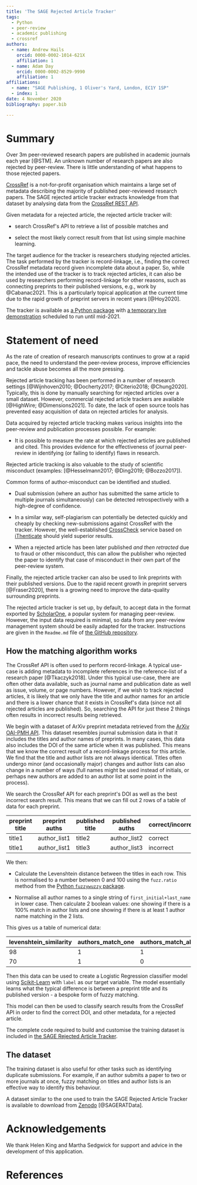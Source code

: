 ```yaml
---
title: 'The SAGE Rejected Article Tracker'
tags:
  - Python
  - peer-review
  - academic publishing
  - crossref
authors:
  - name: Andrew Hails
    orcid: 0000-0002-1014-621X
    affiliation: 1
  - name: Adam Day
    orcid: 0000-0002-8529-9990
    affiliation: 1
affiliations:
  - name: "SAGE Publishing, 1 Oliver's Yard, London, EC1Y 1SP"
  - index: 1
date: 4 November 2020
bibliography: paper.bib

---
```

# Summary
Over 3m peer-reviewed research papers are published in academic journals each year [@STM]. An unknown number of research papers are also rejected by peer-review. There is little understanding of what happens to those rejected papers.

[CrossRef](https://www.crossref.org/about/) is a not-for-profit organisation which maintains a large set of metadata describing the majority of published peer-reviewed research papers. The SAGE rejected article tracker extracts knowledge from that dataset by analysing data from the [CrossRef REST API](https://github.com/CrossRef/rest-api-doc). 

Given metadata for a rejected article, the rejected article tracker will:

* search CrossRef's API to retrieve a list of possible matches and 

* select the most likely correct result from that list using simple machine learning.

The target audience for the tracker is researchers studying rejected articles. The task performed by the tracker is record-linkage, i.e., finding the correct CrossRef metadata record given incomplete data about a paper. So, while the intended use of the tracker is to track rejected articles, it can also be used by researchers performing record-linkage for other reasons, such as connecting preprints to their published versions, e.g., work by @Cabanac2021. This is a particularly topical application at the current time due to the rapid growth of preprint servers in recent years [@Hoy2020].

The tracker is available as [a Python package](https://github.com/ad48/rejected_article_tracker_pkg) with [a temporary live demonstration](https://rejectedarticlestorage.z6.web.core.windows.net/) scheduled to run until mid-2021.

# Statement of need

As the rate of creation of research manuscripts continues to grow at a rapid pace, the need to understand the peer-review process, improve efficiencies and tackle abuse becomes all the more pressing. 

Rejected article tracking has been performed in a number of research settings [@Wijnhoven2010; @Docherty2017; @Citerio2018; @Chung2020]. Typically, this is done by manually searching for rejected articles over a small dataset. However, commercial rejected article trackers are available [@HighWire; @Dimensions2021]. To date, the lack of open source tools has prevented easy acquisition of data on rejected articles for analysis.

Data acquired by rejected article tracking makes various insights into the peer-review and publication processes possible. For example: 

- It is possible to measure the rate at which rejected articles are published and cited. This provides evidence for the effectiveness of journal peer-review in identifying (or failing to identify) flaws in research.

Rejected article tracking is also valuable to the study of scientific misconduct (examples: [@Hesselmann2017; @Ding2019; @Bozzo2017]). 

Common forms of author-misconduct can be identified and studied. 

- Dual submission (where an author has submitted the same article to multiple journals simultaneously) can be detected retrospectively with a high-degree of confidence. 

- In a similar way, self-plagiarism can potentially be detected quickly and cheaply by checking new-submissions against CrossRef with the tracker. However, the well-established [CrossCheck](https://www.crossref.org/services/similarity-check/) service based on [iThenticate](https://www.ithenticate.com/) should yield superior results. 

- When a rejected article has been later published _and then retracted_ due to fraud or other misconduct, this can allow the publisher who rejected the paper to identify that case of misconduct in their own part of the peer-review system.

Finally, the rejected article tracker can also be used to link preprints with their published versions. Due to the rapid recent growth in preprint servers [@Fraser2020], there is a growing need to improve the data-quality surrounding preprints. 

The rejected article tracker is set up, by default, to accept data in the format exported by [ScholarOne](https://clarivate.com/webofsciencegroup/solutions/scholarone/), a popular system for managing peer-review. However, the input data required is minimal, so data from any peer-review management system should be easily adapted for the tracker. Instructions are given in the `Readme.md` file of [the GitHub repository](https://github.com/ad48/rejected_article_tracker_pkg).

## How the matching algorithm works

The CrossRef API is often used to perform record-linkage. A typical use-case is adding metadata to incomplete references in the reference-list of a research paper [@Tkaczyk2018]. Under this typical use-case, there are often other data available, such as journal name and publication date as well as issue, volume, or page numbers. However, if we wish to track rejected articles, it is likely that we only have the title and author names for an article and there is a lower chance that it exists in CrossRef's data (since not all rejected articles are published). So, searching the API for just these 2 things often results in incorrect results being retrieved.

We begin with a dataset of ArXiv preprint metadata retrieved from the [ArXiv OAI-PMH API](https://arxiv.org/help/oa/index). This dataset resembles journal submission data in that it includes the titles and author names of preprints. In many cases, this data also includes the DOI of the same article when it was published. This means that we know the correct result of a record-linkage process for this article. We find that the title and author lists are not always identical. Titles often undergo minor (and occasionally major) changes and author lists can also change in a number of ways (full names might be used instead of initials, or perhaps new authors are added to an author list at some point in the process).

We search the CrossRef API for each preprint's DOI as well as the best incorrect search result. This means that we can fill out 2 rows of a table of data for each preprint.

| preprint title | preprint auths | published title | published auths | correct/incorrect |
|-|-|-|-|-|
| title1| author_list1 | title2 | author_list2 | correct |
| title1| author_list1 | title3 | author_list3 | incorrect |

We then:

- Calculate the Levenshtein distance between the titles in each row. This is normalised to a number between 0 and 100 using the `fuzz.ratio` method from the [Python `fuzzywuzzy` package](https://pypi.org/project/fuzzywuzzy/).

- Normalise all author names to a single string of `first_initial+last_name` in lower case. Then calculate 2 boolean values: one showing if there is a 100% match in author lists and one showing if there is at least 1 author name matching in the 2 lists. 

This gives us a table of numerical data:

| levenshtein_similarity | authors_match_one | authors_match_all | label |
|-|-|-|-|
| 98 | 1 | 1 | 1 |
| 70 | 1 | 0 | 0 |

Then this data can be used to create a Logistic Regression classifier model using [Scikit-Learn](https://scikit-learn.org/stable/modules/generated/sklearn.linear_model.LogisticRegression.html) with `label` as our target variable. The model essentially learns what the typical difference is between a preprint title and its published version - a bespoke form of fuzzy matching. 

This model can then be used to classify search results from the CrossRef API in order to find the correct DOI, and other metadata, for a rejected article.

The complete code required to build and customise the training dataset is included in [the SAGE Rejected Article Tracker](https://github.com/ad48/rejected_article_tracker_pkg).

## The dataset

 The training dataset is also useful for other tasks such as identifying duplicate submissions. For example, if an author submits a paper to two or more journals at once, fuzzy matching on titles and author lists is an effective way to identify this behaviour. 

 A dataset similar to the one used to train the SAGE Rejected Article Tracker is available to download from [Zenodo](http://doi.org/10.5281/zenodo.5122848) [@SAGERATData].


# Acknowledgements

We thank Helen King and Martha Sedgwick for support and advice in the development of this application. 

# References
